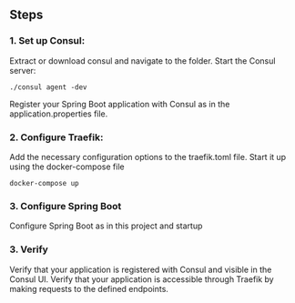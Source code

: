 ## Steps 

### 1. Set up Consul:
Extract or download consul and navigate to the folder.
Start the Consul server: 
```
./consul agent -dev
```
Register your Spring Boot application with Consul as in the application.properties file.

### 2. Configure Traefik:
Add the necessary configuration options to the traefik.toml file.
Start it up using the docker-compose file
```
docker-compose up
```

### 3. Configure Spring Boot
Configure Spring Boot as in this project and startup

### 3. Verify
Verify that your application is registered with Consul and visible in the Consul UI.
Verify that your application is accessible through Traefik by making requests to the defined endpoints.
